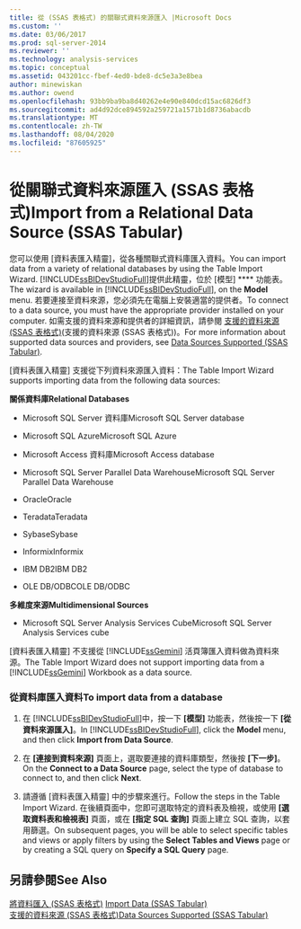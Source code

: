 ```yaml
---
title: 從 (SSAS 表格式) 的關聯式資料來源匯入 |Microsoft Docs
ms.custom: ''
ms.date: 03/06/2017
ms.prod: sql-server-2014
ms.reviewer: ''
ms.technology: analysis-services
ms.topic: conceptual
ms.assetid: 043201cc-fbef-4ed0-bde8-dc5e3a3e8bea
author: minewiskan
ms.author: owend
ms.openlocfilehash: 93bb9ba9ba8d40262e4e90e840dcd15ac6826df3
ms.sourcegitcommit: ad4d92dce894592a259721a1571b1d8736abacdb
ms.translationtype: MT
ms.contentlocale: zh-TW
ms.lasthandoff: 08/04/2020
ms.locfileid: "87605925"
---
```

# <a name="import-from-a-relational-data-source-ssas-tabular"></a><span data-ttu-id="49cf2-102">從關聯式資料來源匯入 (SSAS 表格式)</span><span class="sxs-lookup"><span data-stu-id="49cf2-102">Import from a Relational Data Source (SSAS Tabular)</span></span>
  <span data-ttu-id="49cf2-103">您可以使用 [資料表匯入精靈]，從各種關聯式資料庫匯入資料。</span><span class="sxs-lookup"><span data-stu-id="49cf2-103">You can import data from a variety of relational databases by using the Table Import Wizard.</span></span> <span data-ttu-id="49cf2-104">[!INCLUDE[ssBIDevStudioFull](../includes/ssbidevstudiofull-md.md)]提供此精靈，位於 [模型] \*\*\*\* 功能表。</span><span class="sxs-lookup"><span data-stu-id="49cf2-104">The wizard is available in [!INCLUDE[ssBIDevStudioFull](../includes/ssbidevstudiofull-md.md)], on the **Model** menu.</span></span> <span data-ttu-id="49cf2-105">若要連接至資料來源，您必須先在電腦上安裝適當的提供者。</span><span class="sxs-lookup"><span data-stu-id="49cf2-105">To connect to a data source, you must have the appropriate provider installed on your computer.</span></span> <span data-ttu-id="49cf2-106">如需支援的資料來源和提供者的詳細資訊，請參閱 [支援的資料來源 &#40;SSAS 表格式&#41;](tabular-models/data-sources-supported-ssas-tabular.md)(支援的資料來源 (SSAS 表格式))。</span><span class="sxs-lookup"><span data-stu-id="49cf2-106">For more information about supported data sources and providers, see [Data Sources Supported &#40;SSAS Tabular&#41;](tabular-models/data-sources-supported-ssas-tabular.md).</span></span>  
  
 <span data-ttu-id="49cf2-107">[資料表匯入精靈] 支援從下列資料來源匯入資料：</span><span class="sxs-lookup"><span data-stu-id="49cf2-107">The Table Import Wizard supports importing data from the following data sources:</span></span>  
  
 <span data-ttu-id="49cf2-108">**關係資料庫**</span><span class="sxs-lookup"><span data-stu-id="49cf2-108">**Relational Databases**</span></span>  
  
-   <span data-ttu-id="49cf2-109">Microsoft SQL Server 資料庫</span><span class="sxs-lookup"><span data-stu-id="49cf2-109">Microsoft SQL Server database</span></span>  
  
-   <span data-ttu-id="49cf2-110">Microsoft SQL Azure</span><span class="sxs-lookup"><span data-stu-id="49cf2-110">Microsoft SQL Azure</span></span>  
  
-   <span data-ttu-id="49cf2-111">Microsoft Access 資料庫</span><span class="sxs-lookup"><span data-stu-id="49cf2-111">Microsoft Access database</span></span>  
  
-   <span data-ttu-id="49cf2-112">Microsoft SQL Server Parallel Data Warehouse</span><span class="sxs-lookup"><span data-stu-id="49cf2-112">Microsoft SQL Server Parallel Data Warehouse</span></span>  
  
-   <span data-ttu-id="49cf2-113">Oracle</span><span class="sxs-lookup"><span data-stu-id="49cf2-113">Oracle</span></span>  
  
-   <span data-ttu-id="49cf2-114">Teradata</span><span class="sxs-lookup"><span data-stu-id="49cf2-114">Teradata</span></span>  
  
-   <span data-ttu-id="49cf2-115">Sybase</span><span class="sxs-lookup"><span data-stu-id="49cf2-115">Sybase</span></span>  
  
-   <span data-ttu-id="49cf2-116">Informix</span><span class="sxs-lookup"><span data-stu-id="49cf2-116">Informix</span></span>  
  
-   <span data-ttu-id="49cf2-117">IBM DB2</span><span class="sxs-lookup"><span data-stu-id="49cf2-117">IBM DB2</span></span>  
  
-   <span data-ttu-id="49cf2-118">OLE DB/ODBC</span><span class="sxs-lookup"><span data-stu-id="49cf2-118">OLE DB/ODBC</span></span>  
  
 <span data-ttu-id="49cf2-119">**多維度來源**</span><span class="sxs-lookup"><span data-stu-id="49cf2-119">**Multidimensional Sources**</span></span>  
  
-   <span data-ttu-id="49cf2-120">Microsoft SQL Server Analysis Services Cube</span><span class="sxs-lookup"><span data-stu-id="49cf2-120">Microsoft SQL Server Analysis Services cube</span></span>  
  
 <span data-ttu-id="49cf2-121">[資料表匯入精靈] 不支援從 [!INCLUDE[ssGemini](../includes/ssgemini-md.md)] 活頁簿匯入資料做為資料來源。</span><span class="sxs-lookup"><span data-stu-id="49cf2-121">The Table Import Wizard does not support importing data from a [!INCLUDE[ssGemini](../includes/ssgemini-md.md)] Workbook as a data source.</span></span>  
  
### <a name="to-import-data-from-a-database"></a><span data-ttu-id="49cf2-122">從資料庫匯入資料</span><span class="sxs-lookup"><span data-stu-id="49cf2-122">To import data from a database</span></span>  
  
1.  <span data-ttu-id="49cf2-123">在 [!INCLUDE[ssBIDevStudioFull](../includes/ssbidevstudiofull-md.md)]中，按一下 **[模型]** 功能表，然後按一下 **[從資料來源匯入]**。</span><span class="sxs-lookup"><span data-stu-id="49cf2-123">In [!INCLUDE[ssBIDevStudioFull](../includes/ssbidevstudiofull-md.md)], click the **Model** menu, and then click **Import from Data Source**.</span></span>  
  
2.  <span data-ttu-id="49cf2-124">在 **[連接到資料來源]** 頁面上，選取要連接的資料庫類型，然後按 **[下一步]**。</span><span class="sxs-lookup"><span data-stu-id="49cf2-124">On the **Connect to a Data Source** page, select the type of database to connect to, and then click **Next**.</span></span>  
  
3.  <span data-ttu-id="49cf2-125">請遵循 [資料表匯入精靈] 中的步驟來進行。</span><span class="sxs-lookup"><span data-stu-id="49cf2-125">Follow the steps in the Table Import Wizard.</span></span> <span data-ttu-id="49cf2-126">在後續頁面中，您即可選取特定的資料表及檢視，或使用 **[選取資料表和檢視表]** 頁面，或在 **[指定 SQL 查詢]** 頁面上建立 SQL 查詢，以套用篩選。</span><span class="sxs-lookup"><span data-stu-id="49cf2-126">On subsequent pages, you will be able to select specific tables and views or apply filters by using the **Select Tables and Views** page or by creating a SQL query on **Specify a SQL Query** page.</span></span>  
  
## <a name="see-also"></a><span data-ttu-id="49cf2-127">另請參閱</span><span class="sxs-lookup"><span data-stu-id="49cf2-127">See Also</span></span>  
 <span data-ttu-id="49cf2-128">[將資料匯入 &#40;SSAS 表格式&#41;](import-data-ssas-tabular.md) </span><span class="sxs-lookup"><span data-stu-id="49cf2-128">[Import Data &#40;SSAS Tabular&#41;](import-data-ssas-tabular.md) </span></span>  
 [<span data-ttu-id="49cf2-129">支援的資料來源 &#40;SSAS 表格式&#41;</span><span class="sxs-lookup"><span data-stu-id="49cf2-129">Data Sources Supported &#40;SSAS Tabular&#41;</span></span>](tabular-models/data-sources-supported-ssas-tabular.md)  
  
  
